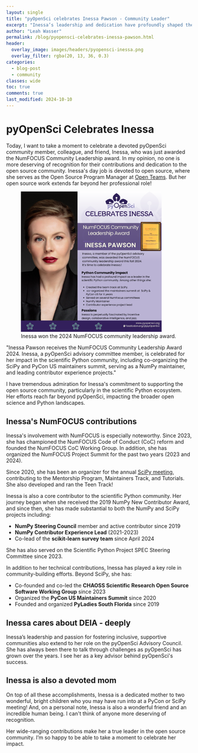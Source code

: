 ```yaml
---
layout: single
title: "pyOpenSci celebrates Inessa Pawson - Community Leader"
excerpt: "Inessa’s leadership and dedication have profoundly shaped the open source community, from NumFOCUS to NumPy and SciPy. Learn more about her impact and contributions."
author: "Leah Wasser"
permalink: /blog/pyopensci-celebrates-inessa-pawson.html
header:
  overlay_image: images/headers/pyopensci-inessa.png
  overlay_filter: rgba(20, 13, 36, 0.3)
categories:
  - blog-post
  - community
classes: wide
toc: true
comments: true
last_modified: 2024-10-10
---
```


# pyOpenSci Celebrates Inessa

Today, I want to take a moment to celebrate a devoted pyOpenSci community member, colleague, and friend, Inessa, who was just awarded the NumFOCUS Community Leadership award. In my opinion, no one is more deserving of recognition for their contributions and dedication to the open source community. Inessa's day job is devoted to open source, where she serves as the Open Source Program Manager at [Open Teams](https://otincubator.com/team.html). But her open source work extends far beyond her professional role!

<figure>
    <a href="/images/people/Inessa-NumFocus-award-fall-2024.png">
    <img src="/images/people/Inessa-NumFocus-award-fall-2024.png" style="max-width:90%" alt=" Portrait of Inessa Pawson, recipient of the NumFOCUS Community Leadership Award 2024. In the image, Inessa has light skin, blue eyes, and is wearing red lipstick. Her hair is styled up, and she is dressed in a black blazer with a professional, confident expression. The background on the right side of the image is purple with the pyOpenSci logo at the top and a headline that reads: pyOpenSci Celebrates Inessa. Below this, there is text that announces her award. The image of the award certificate is shown next to her name. The text on the image highlights Inessa’s leadership in the scientific Python community, including her involvement with SciPy, PyCon US, NumPy, and NumFOCUS.">
    </a>
    <figcaption>Inessa won the 2024 NumFOCUS community leadership award.
    </figcaption>
</figure>

"Inessa Pawson receives the NumFOCUS Community Leadership Award 2024. Inessa, a pyOpenSci advisory committee member, is celebrated for her impact in the scientific Python community, including co-organizing the SciPy and PyCon US maintainers summit, serving as a NumPy maintainer, and leading contributor experience projects."

I have tremendous admiration for Inessa's commitment to supporting the open source community, particularly in the scientific Python ecosystem. Her efforts reach far beyond pyOpenSci, impacting the broader open science and Python landscapes.

## Inessa's NumFOCUS contributions

Inessa's involvement with NumFOCUS is especially noteworthy. Since 2023, she has championed the NumFOCUS Code of Conduct (CoC) reform and founded the NumFOCUS CoC Working Group. In addition, she has organized the NumFOCUS Project Summit for the past two years (2023 and 2024).

Since 2020, she has been an organizer for the annual [SciPy meeting](https://www.scipy2024.scipy.org/), contributing to the Mentorship Program, Maintainers Track, and Tutorials. She also developed and ran the Teen Track!

Inessa is also a core contributor to the scientific Python community. Her journey began when she received the 2019 NumPy New Contributor Award, and since then, she has made substantial to both the NumPy and SciPy projects including:

- **NumPy Steering Council** member and active contributor since 2019
- **NumPy Contributor Experience Lead** (2021-2023)
- Co-lead of the **scikit-learn survey team** since April 2024

She has also served on the Scientific Python Project SPEC Steering Committee since 2023.

In addition to her technical contributions, Inessa has played a key role in community-building efforts. Beyond SciPy, she has:

- Co-founded and co-led the **CHAOSS Scientific Research Open Source Software Working Group** since 2023
- Organized the **PyCon US Maintainers Summit** since 2020
- Founded and organized **PyLadies South Florida** since 2019

## Inessa cares about DEIA - deeply

Inessa’s leadership and passion for fostering inclusive, supportive communities also extend to her role on the pyOpenSci Advisory Council. She has always been there to talk through challenges as pyOpenSci has grown over the years. I see her as a key advisor behind pyOpenSci's success.

## Inessa is also a devoted mom

On top of all these accomplishments, Inessa is a dedicated mother to two wonderful, bright children who you may have run into at a PyCon or SciPy meeting! And, on a personal note, Inessa is also a wonderful friend and an incredible human being. I can't think of anyone more deserving of recognition.

Her wide-ranging contributions make her a true leader in the open source community. I’m so happy to be able to take a moment to celebrate her impact.
